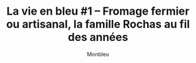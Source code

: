 ---
layout: post
title: "La vie en bleu #1 – Fromage fermier ou artisanal, la famille Rochas au fil des années"
link: "https://www.monbleu.fr/la-vie-en-bleu-fromage-fermier-fromage-artisanal"
author: "Monbleu"
published_date: "03/12/2021"
description: "Même si on parle de fromage, il s’agit de ne pas vous raconter des salades ! Il y a des mots assez faciles d’emploi et qui « font vendre ». Artisanal, traditionnel, authentique, de terroir…c’est cool, ça vous fait rêver, non ? Ok, mais qu’est ce que ça veut dire ? Mettons un peu de critères objectifs derrière cela. Comme c’est un sujet qui va souvent revenir, je me suis dit que c’était indispensable de commencer « La Vie en Bleu »  par cette petite investigation : c’est quoi un fromage artisanal ? Alors c’est parti, le tout illustré avec l’histoire de la famille Rochas, producteur adoré de Saint Marcellin et Saint Félicien."
language: "fr"
categories: 
   - Liens
tags: "fromage"
og-tags: "fromage"
permalink: /:categories/:year/:month/:day/:title/
---